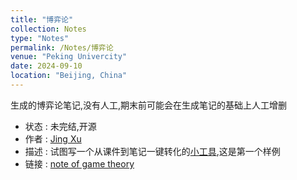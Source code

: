 ```yaml
---
title: "博弈论"
collection: Notes
type: "Notes"
permalink: /Notes/博弈论
venue: "Peking Univercity"
date: 2024-09-10
location: "Beijing, China"
---
```

生成的博弈论笔记,没有人工,期末前可能会在生成笔记的基础上人工增删
- 状态 : 未完结,开源
- 作者 : [Jing Xu](https://iculizhi.github.io/)
- 描述 : 试图写一个从课件到笔记一键转化的[小工具](https://github.com/ICUlizhi/pdf2note),这是第一个样例
- 链接 : [note of game theory](https://github.com/ICUlizhi/pdf2note/blob/main/note.md)

<script src="https://giscus.app/client.js"
        data-repo="ICUlizhi/ICUlizhi.github.io"
        data-repo-id="R_kgDOKfCXRQ"
        data-category="Announcements"
        data-category-id="DIC_kwDOKfCXRc4CknGa"
        data-mapping="url"
        data-strict="0"
        data-reactions-enabled="1"
        data-emit-metadata="1"
        data-input-position="top"
        data-theme="light"
        data-lang="zh-CN"
        data-loading="lazy"
        crossorigin="anonymous"
        async>
</script>